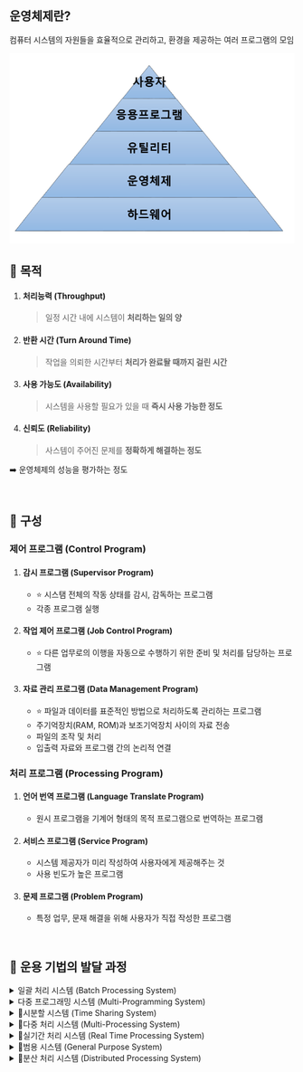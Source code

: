 ## 운영체제란?
컴퓨터 시스템의 자원들을 효율적으로 관리하고, 환경을 제공하는 여러 프로그램의 모임

![OS_image](/images/OS_image.png)

## 📌 목적
1. #### 처리능력 (Throughput)
   > 일정 시간 내에 시스템이 __처리하는 일의 양__
2. #### 반환 시간 (Turn Around Time)
   > 작업을 의뢰한 시간부터 __처리가 완료돨 때까지 걸린 시간__
3. #### 사용 가능도 (Availability)
   > 시스템을 사용할 필요가 있을 때 __즉시 사용 가능한 정도__
4. #### 신뢰도 (Reliability)
   > 사스템이 주어진 문제를 __정확하게 해결하는 정도__

➡️ 운영체제의 성능을 평가하는 정도

<br>

## 📌 구성
### 제어 프로그램 (Control Program)
1. #### 감시 프로그램 (Supervisor Program)
   - ⭐️ 시스탬 전체의 작동 상태를 감시, 감독하는 프로그램
   - 각종 프로그램 실행
3. #### 작업 제어 프로그램 (Job Control Program)
   - ⭐️ 다른 업무로의 이행을 자동으로 수행하기 위한 준비 및 처리를 담당하는 프로그램
4. #### 자료 관리 프로그램 (Data Management Program)
   - ⭐️ 파일과 데이터를 표준적인 방법으로 처리하도록 관리하는 프로그램
   - 주기억장치(RAM, ROM)과 보조기억장치 사이의 자료 전송
   - 파일의 조작 및 처리
   - 입출력 자료와 프로그램 간의 논리적 연결  
### 처리 프로그램 (Processing Program)
1. #### 언어 번역 프로그램 (Language Translate Program)
   - 원시 프로그램을 기계어 형태의 목적 프로그램으로 번역하는 프로그램
2. #### 서비스 프로그램 (Service Program)
   - 시스템 제공자가 미리 작성하여 사용자에게 제공해주는 것
   - 사용 빈도가 높은 프로그램
3. #### 문제 프로그램 (Problem Program)
   - 특정 업무, 문재 해결을 위해 사용자가 직접 작성한 프로그램
<br>

## 🚖 운용 기법의 발달 과정
<details>
<summary>일괄 처리 시스템 (Batch Processing System)</summary>
<div markdown="1">
- 초기의 컴퓨터 시스템<br>
- 일정량 또는 일정 기간 데이터를 모아서 한꺼번에 처리하는 방식
</div>
</details>

<details>
<summary>다중 프로그래밍 시스템 (Multi-Programming System)</summary>
<div markdown="1">
- 하나의 CPU & 하나의 주기억장치로 여러개의 프로그램을 동시에 처리하는 방식
</div>
</details>

<details>
<summary>시분할 시스템 (Time Sharing System)</summary>
<div markdown="1">
- 여러 명의 사용자가 사용하는 시스템에서 컴퓨터가 사용자들을 번갈아가며 처리해 줌<br>
- 각 사용자에게 독립된 컴퓨터를 사용하는 느낌 제공<br>
- 라운드 로빈(Round Robin) 방식
</div>
</details>

<details>
<summary>다중 처리 시스템 (Multi-Processing System)</summary>
<div markdown="1">
- 여러 개의 CPU & 하나의 주기억장치로 여러개의 프로그램을 동시에 처리하는 방식
</div>
</details>

<details>
<summary>실기간 처리 시스템 (Real Time Processing System)</summary>
<div markdown="1">
- 여러 명의 사용자가 사용하는 시스템에서 컴퓨터가 사용자들을 번갈아가며 처리해 줌<br>
- 각 사용자에게 독립된 컴퓨터를 사용하는 느낌 제공<br>
- 라운드 로빈(Round Robin) 방식
</div>
</details>

<details>
<summary>범용 시스템 (General Purpose System)</summary>
<div markdown="1">
- 일괄 처리 시스템 + 시분할 시스템 + 다중 처리 시스템 + 실시간 처리 시스템<br>
- 다중 모드 처리 시스템
</div>
</details>

<details>
<summary>분산 처리 시스템 (Distributed Processing System)</summary>
<div markdown="1">
- 여러 개의 컴퓨터(프로세서)를 통신 회신으로 연결하여 하나의 작업을 처리
</div>
</details>
